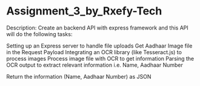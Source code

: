 # Assignment_3_by_Rxefy-Tech

Description: Create an backend API with express framework and this API will do the following tasks:


Setting up an Express server to handle file uploads
Get Aadhaar Image file in the Request Payload
Integrating an OCR library (like Tesseract.js) to process images
Process image file with OCR to get information 
Parsing the OCR output to extract relevant information  i.e. Name, Aadhaar Number

Return the information (Name, Aadhaar Number) as JSON
